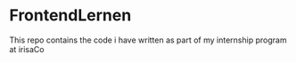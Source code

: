 # FrontendLernen
This repo contains the code i have written as part of my internship program at irisaCo
